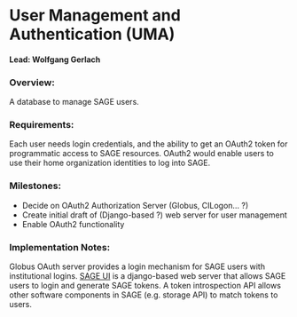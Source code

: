 # User Management and Authentication (UMA)

#### Lead: Wolfgang Gerlach

### Overview:
A database to manage SAGE users. 

### Requirements:
Each user needs login credentials, and the ability to get an OAuth2 token for programmatic access to SAGE resources. OAuth2 would enable users to use their home organization identities to log into SAGE.

### Milestones:
  * Decide on OAuth2 Authorization Server (Globus, CILogon… ?)
  * Create initial draft of (Django-based ?) web server for user management
  * Enable OAuth2 functionality

### Implementation Notes:

Globus OAuth server provides a login mechanism for SAGE users with institutional logins. 
[SAGE UI](https://github.com/sagecontinuum/sage-ui) is a django-based web server that allows 
SAGE users to login and generate SAGE tokens. A token introspection API allows other software 
components in SAGE (e.g. storage API) to match tokens to users. 
